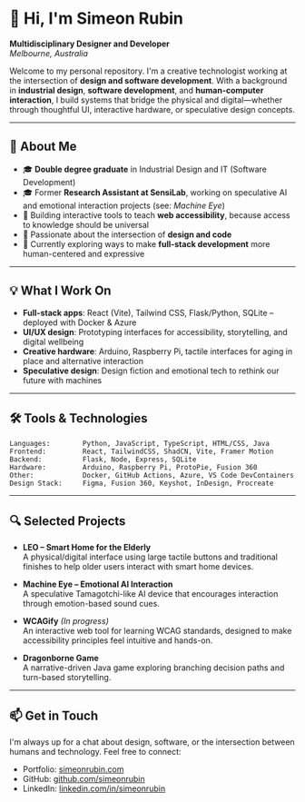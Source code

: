# 👋 Hi, I'm Simeon Rubin

**Multidisciplinary Designer and Developer**  
*Melbourne, Australia*

Welcome to my personal repository. I'm a creative technologist working at the intersection of **design and software development**. With a background in **industrial design**, **software development**, and **human-computer interaction**, I build systems that bridge the physical and digital—whether through thoughtful UI, interactive hardware, or speculative design concepts.

---

## 🌱 About Me

- 🎓 **Double degree graduate** in Industrial Design and IT (Software Development)
- 🎓 Former **Research Assistant at SensiLab**, working on speculative AI and emotional interaction projects (see: *Machine Eye*)
- 🧰 Building interactive tools to teach **web accessibility**, because access to knowledge should be universal
- 🧠 Passionate about the intersection of **design and code**
- 🧪 Currently exploring ways to make **full-stack development** more human-centered and expressive

---

## 💡 What I Work On

- **Full-stack apps**: React (Vite), Tailwind CSS, Flask/Python, SQLite – deployed with Docker & Azure
- **UI/UX design**: Prototyping interfaces for accessibility, storytelling, and digital wellbeing
- **Creative hardware**: Arduino, Raspberry Pi, tactile interfaces for aging in place and alternative interaction
- **Speculative design**: Design fiction and emotional tech to rethink our future with machines

---

## 🛠 Tools & Technologies

```text
Languages:        Python, JavaScript, TypeScript, HTML/CSS, Java  
Frontend:         React, TailwindCSS, ShadCN, Vite, Framer Motion  
Backend:          Flask, Node, Express, SQLite  
Hardware:         Arduino, Raspberry Pi, ProtoPie, Fusion 360  
Other:            Docker, GitHub Actions, Azure, VS Code DevContainers  
Design Stack:     Figma, Fusion 360, Keyshot, InDesign, Procreate
```

---

## 🔍 Selected Projects

- **LEO – Smart Home for the Elderly**  
  A physical/digital interface using large tactile buttons and traditional finishes to help older users interact with smart home devices.

- **Machine Eye – Emotional AI Interaction**  
  A speculative Tamagotchi-like AI device that encourages interaction through emotion-based sound cues.

- **WCAGify** *(In progress)*  
  An interactive web tool for learning WCAG standards, designed to make accessibility principles feel intuitive and hands-on.

- **Dragonborne Game**  
  A narrative-driven Java game exploring branching decision paths and turn-based storytelling.

---

## 📫 Get in Touch

I'm always up for a chat about design, software, or the intersection between humans and technology. Feel free to connect:

- Portfolio: [simeonrubin.com](https://simeonrubin.com)  
- GitHub: [github.com/simeonrubin](https://github.com/simeonrubin)  
- LinkedIn: [linkedin.com/in/simeonrubin](https://linkedin.com/in/simeonrubin)
